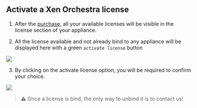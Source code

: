 ## Activate a Xen Orchestra license

1. After the [purchase](https://xen-orchestra.com/docs/purchase.html), all your available licenses will be visible in the license section of your appliance.

2. All the license available and not already bind to any appliance will be displayed here with a green `activate license` button

![](.assets/activate-license.jpg)

3. By clicking on the activate license option, you will be required to confirm your choice. 

![](.assets/activate-confirm.jpg)

> ⚠ Once a license is bind, the only way to unbind it is to contact us!

